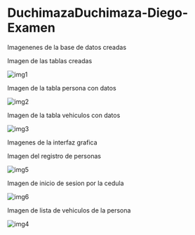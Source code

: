 # DuchimazaDuchimaza-Diego-Examen

Imagenenes de la base de datos creadas

Imagen de las tablas creadas

![img1](https://user-images.githubusercontent.com/34308601/83551651-3bb29900-a4ce-11ea-8b64-043161b4baa6.PNG)

Imagen de la tabla persona con datos

![img2](https://user-images.githubusercontent.com/34308601/83551676-479e5b00-a4ce-11ea-9564-41f16a75c3b5.PNG)

Imagen de la tabla vehiculos con datos

![img3](https://user-images.githubusercontent.com/34308601/83551681-4a00b500-a4ce-11ea-9a61-79620901e501.PNG)

Imagenes de la interfaz grafica

Imagen del registro de personas

![img5](https://user-images.githubusercontent.com/34308601/83551818-7fa59e00-a4ce-11ea-96fc-46e3f675ea72.PNG)

Imagen de inicio de sesion por la cedula

![img6](https://user-images.githubusercontent.com/34308601/83551842-8502e880-a4ce-11ea-85b9-3f03ac4409c1.PNG)

Imagen de lista de vehiculos de la persona

![img4](https://user-images.githubusercontent.com/34308601/83551687-4b31e200-a4ce-11ea-98f4-ef1a90514a1d.PNG)

